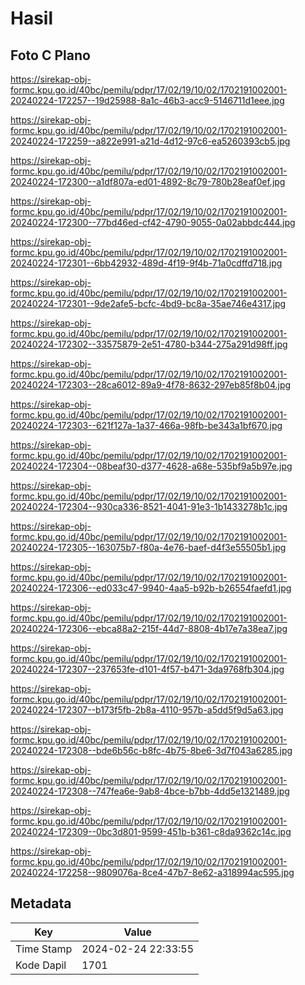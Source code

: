 # Hasil

## Foto C Plano

https://sirekap-obj-formc.kpu.go.id/40bc/pemilu/pdpr/17/02/19/10/02/1702191002001-20240224-172257--19d25988-8a1c-46b3-acc9-5146711d1eee.jpg

https://sirekap-obj-formc.kpu.go.id/40bc/pemilu/pdpr/17/02/19/10/02/1702191002001-20240224-172259--a822e991-a21d-4d12-97c6-ea5260393cb5.jpg

https://sirekap-obj-formc.kpu.go.id/40bc/pemilu/pdpr/17/02/19/10/02/1702191002001-20240224-172300--a1df807a-ed01-4892-8c79-780b28eaf0ef.jpg

https://sirekap-obj-formc.kpu.go.id/40bc/pemilu/pdpr/17/02/19/10/02/1702191002001-20240224-172300--77bd46ed-cf42-4790-9055-0a02abbdc444.jpg

https://sirekap-obj-formc.kpu.go.id/40bc/pemilu/pdpr/17/02/19/10/02/1702191002001-20240224-172301--6bb42932-489d-4f19-9f4b-71a0cdffd718.jpg

https://sirekap-obj-formc.kpu.go.id/40bc/pemilu/pdpr/17/02/19/10/02/1702191002001-20240224-172301--9de2afe5-bcfc-4bd9-bc8a-35ae746e4317.jpg

https://sirekap-obj-formc.kpu.go.id/40bc/pemilu/pdpr/17/02/19/10/02/1702191002001-20240224-172302--33575879-2e51-4780-b344-275a291d98ff.jpg

https://sirekap-obj-formc.kpu.go.id/40bc/pemilu/pdpr/17/02/19/10/02/1702191002001-20240224-172303--28ca6012-89a9-4f78-8632-297eb85f8b04.jpg

https://sirekap-obj-formc.kpu.go.id/40bc/pemilu/pdpr/17/02/19/10/02/1702191002001-20240224-172303--621f127a-1a37-466a-98fb-be343a1bf670.jpg

https://sirekap-obj-formc.kpu.go.id/40bc/pemilu/pdpr/17/02/19/10/02/1702191002001-20240224-172304--08beaf30-d377-4628-a68e-535bf9a5b97e.jpg

https://sirekap-obj-formc.kpu.go.id/40bc/pemilu/pdpr/17/02/19/10/02/1702191002001-20240224-172304--930ca336-8521-4041-91e3-1b1433278b1c.jpg

https://sirekap-obj-formc.kpu.go.id/40bc/pemilu/pdpr/17/02/19/10/02/1702191002001-20240224-172305--163075b7-f80a-4e76-baef-d4f3e55505b1.jpg

https://sirekap-obj-formc.kpu.go.id/40bc/pemilu/pdpr/17/02/19/10/02/1702191002001-20240224-172306--ed033c47-9940-4aa5-b92b-b26554faefd1.jpg

https://sirekap-obj-formc.kpu.go.id/40bc/pemilu/pdpr/17/02/19/10/02/1702191002001-20240224-172306--ebca88a2-215f-44d7-8808-4b17e7a38ea7.jpg

https://sirekap-obj-formc.kpu.go.id/40bc/pemilu/pdpr/17/02/19/10/02/1702191002001-20240224-172307--237653fe-d101-4f57-b471-3da9768fb304.jpg

https://sirekap-obj-formc.kpu.go.id/40bc/pemilu/pdpr/17/02/19/10/02/1702191002001-20240224-172307--b173f5fb-2b8a-4110-957b-a5dd5f9d5a63.jpg

https://sirekap-obj-formc.kpu.go.id/40bc/pemilu/pdpr/17/02/19/10/02/1702191002001-20240224-172308--bde6b56c-b8fc-4b75-8be6-3d7f043a6285.jpg

https://sirekap-obj-formc.kpu.go.id/40bc/pemilu/pdpr/17/02/19/10/02/1702191002001-20240224-172308--747fea6e-9ab8-4bce-b7bb-4dd5e1321489.jpg

https://sirekap-obj-formc.kpu.go.id/40bc/pemilu/pdpr/17/02/19/10/02/1702191002001-20240224-172309--0bc3d801-9599-451b-b361-c8da9362c14c.jpg

https://sirekap-obj-formc.kpu.go.id/40bc/pemilu/pdpr/17/02/19/10/02/1702191002001-20240224-172258--9809076a-8ce4-47b7-8e62-a318994ac595.jpg


## Metadata

| Key        | Value               |
| ---------- | ------------------- |
| Time Stamp | 2024-02-24 22:33:55 |
| Kode Dapil | 1701                |



